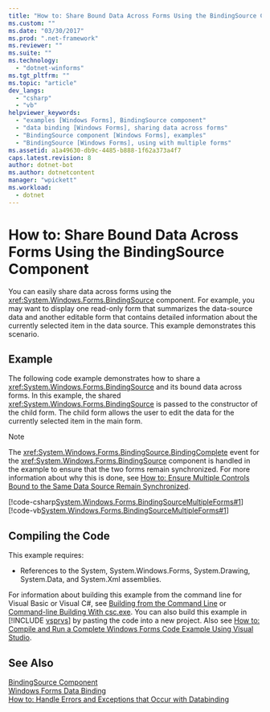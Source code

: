 ```yaml
---
title: "How to: Share Bound Data Across Forms Using the BindingSource Component"
ms.custom: ""
ms.date: "03/30/2017"
ms.prod: ".net-framework"
ms.reviewer: ""
ms.suite: ""
ms.technology: 
  - "dotnet-winforms"
ms.tgt_pltfrm: ""
ms.topic: "article"
dev_langs: 
  - "csharp"
  - "vb"
helpviewer_keywords: 
  - "examples [Windows Forms], BindingSource component"
  - "data binding [Windows Forms], sharing data across forms"
  - "BindingSource component [Windows Forms], examples"
  - "BindingSource [Windows Forms], using with multiple forms"
ms.assetid: a1a49630-db9c-4485-b888-1f62a373a4f7
caps.latest.revision: 8
author: dotnet-bot
ms.author: dotnetcontent
manager: "wpickett"
ms.workload: 
  - dotnet
---
```

# How to: Share Bound Data Across Forms Using the BindingSource Component
You can easily share data across forms using the <xref:System.Windows.Forms.BindingSource> component. For example, you may want to display one read-only form that summarizes the data-source data and another editable form that contains detailed information about the currently selected item in the data source. This example demonstrates this scenario.  
  
## Example  
 The following code example demonstrates how to share a <xref:System.Windows.Forms.BindingSource> and its bound data across forms. In this example, the shared <xref:System.Windows.Forms.BindingSource> is passed to the constructor of the child form. The child form allows the user to edit the data for the currently selected item in the main form.  
  
> [!NOTE]
>  The <xref:System.Windows.Forms.BindingSource.BindingComplete> event for the <xref:System.Windows.Forms.BindingSource> component is handled in the example to ensure that the two forms remain synchronized. For more information about why this is done, see [How to: Ensure Multiple Controls Bound to the Same Data Source Remain Synchronized](../../../../docs/framework/winforms/multiple-controls-bound-to-data-source-synchronized.md).  
  
 [!code-csharp[System.Windows.Forms.BindingSourceMultipleForms#1](../../../../samples/snippets/csharp/VS_Snippets_Winforms/System.Windows.Forms.BindingSourceMultipleForms/CS/Form1.cs#1)]
 [!code-vb[System.Windows.Forms.BindingSourceMultipleForms#1](../../../../samples/snippets/visualbasic/VS_Snippets_Winforms/System.Windows.Forms.BindingSourceMultipleForms/VB/Form1.vb#1)]  
  
## Compiling the Code  
 This example requires:  
  
-   References to the System, System.Windows.Forms, System.Drawing, System.Data, and System.Xml assemblies.  
  
 For information about building this example from the command line for Visual Basic or Visual C#, see [Building from the Command Line](~/docs/visual-basic/reference/command-line-compiler/building-from-the-command-line.md) or [Command-line Building With csc.exe](~/docs/csharp/language-reference/compiler-options/command-line-building-with-csc-exe.md). You can also build this example in [!INCLUDE [vsprvs](../../../../includes/vsprvs-md.md)] by pasting the code into a new project.  Also see [How to: Compile and Run a Complete Windows Forms Code Example Using Visual Studio](http://msdn.microsoft.com/library/Bb129228\(v=vs.110\)).  
  
## See Also  
 [BindingSource Component](../../../../docs/framework/winforms/controls/bindingsource-component.md)  
 [Windows Forms Data Binding](../../../../docs/framework/winforms/windows-forms-data-binding.md)  
 [How to: Handle Errors and Exceptions that Occur with Databinding](../../../../docs/framework/winforms/controls/how-to-handle-errors-and-exceptions-that-occur-with-databinding.md)

